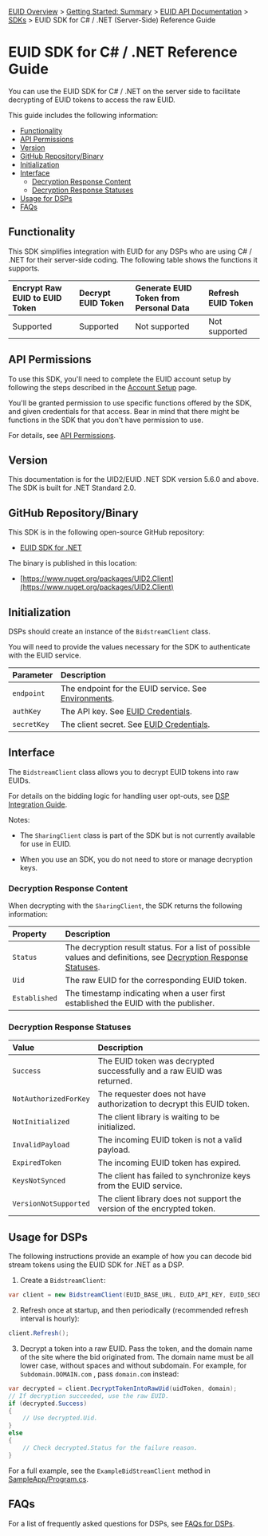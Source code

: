 [EUID Overview](../../../README.md) > [Getting Started: Summary](../getting-started/gs-summary.md) > [EUID API Documentation](../summary-doc-v2.md) > [SDKs](./summary-sdks.md) > EUID SDK for C# / .NET (Server-Side) Reference Guide

# EUID SDK for C# / .NET Reference Guide

You can use the EUID SDK for C# / .NET on the server side to facilitate decrypting of EUID tokens to access the raw EUID. 

This guide includes the following information:

- [Functionality](#functionality)
- [API Permissions](#api-permissions)
- [Version](#version)
- [GitHub Repository/Binary](#github-repositorybinary)
- [Initialization](#initialization)
- [Interface](#interface)
  - [Decryption Response Content](#decryption-response-content)
  - [Decryption Response Statuses](#decryption-response-statuses)
- [Usage for DSPs](#usage-for-dsps)
- [FAQs](#faqs)

## Functionality

This SDK simplifies integration with EUID for any DSPs who are using C# / .NET for their server-side coding. The following table shows the functions it supports.

| Encrypt Raw EUID to EUID Token | Decrypt EUID Token | Generate EUID Token from Personal Data | Refresh EUID Token |
| :--- | :--- | :--- | :--- |
| Supported | Supported | Not supported | Not supported |

## API Permissions

To use this SDK, you'll need to complete the EUID account setup by following the steps described in the [Account Setup](../getting-started/gs-account-setup.md) page.

You'll be granted permission to use specific functions offered by the SDK, and given credentials for that access. Bear in mind that there might be functions in the SDK that you don't have permission to use.

For details, see [API Permissions](../getting-started/gs-permissions.md).

## Version

This documentation is for the UID2/EUID .NET SDK version 5.6.0 and above. The SDK is built for .NET Standard 2.0.

## GitHub Repository/Binary

This SDK is in the following open-source GitHub repository:

- [EUID SDK for .NET](https://github.com/IABTechLab/uid2-client-net/blob/master/README.md)

The binary is published in this location:

- [https://www.nuget.org/packages/UID2.Client](https://www.nuget.org/packages/UID2.Client)

## Initialization

DSPs should create an instance of the `BidstreamClient` class.

You will need to provide the values necessary for the SDK to authenticate with the EUID service.

| Parameter | Description |
| :--- | :--- |
| `endpoint` | The endpoint for the EUID service. See [Environments](../getting-started/gs-environments). | 
| `authKey` | The API key. See [EUID Credentials](../getting-started/gs-credentials). |
| `secretKey` | The client secret. See [EUID Credentials](../getting-started/gs-credentials). |

## Interface

The `BidstreamClient` class allows you to decrypt EUID tokens into raw EUIDs.

For details on the bidding logic for handling user opt-outs, see [DSP Integration Guide](../guides/dsp-guide.md).

Notes:

- The `SharingClient` class is part of the SDK but is not currently available for use in EUID.

- When you use an SDK, you do not need to store or manage decryption keys.

### Decryption Response Content

When decrypting with the `SharingClient`, the SDK returns the following information:

| Property | Description |
| :--- | :--- |
| `Status` | The decryption result status. For a list of possible values and definitions, see [Decryption Response Statuses](#decryption-response-statuses). |
| `Uid` | The raw EUID for the corresponding EUID token. |
| `Established` | The timestamp indicating when a user first established the EUID with the publisher. |

### Decryption Response Statuses

| Value | Description |
| :--- | :--- |
| `Success` | The EUID token was decrypted successfully and a raw EUID was returned. |
| `NotAuthorizedForKey` | The requester does not have authorization to decrypt this EUID token.|
| `NotInitialized` | The client library is waiting to be initialized. |
| `InvalidPayload` | The incoming EUID token is not a valid payload. |
| `ExpiredToken` | The incoming EUID token has expired. |
| `KeysNotSynced` | The client has failed to synchronize keys from the EUID service. |
| `VersionNotSupported` |  The client library does not support the version of the encrypted token. |

## Usage for DSPs

The following instructions provide an example of how you can decode bid stream tokens using the EUID SDK for .NET as a DSP.

1. Create a `BidstreamClient`:

```cs
var client = new BidstreamClient(EUID_BASE_URL, EUID_API_KEY, EUID_SECRET_KEY);
```

2. Refresh once at startup, and then periodically (recommended refresh interval is hourly):

```cs
client.Refresh();
```

3. Decrypt a token into a raw EUID. Pass the token, and the domain name of the site where the bid originated from. The domain name must be all lower case, without spaces and without subdomain. For example, for `Subdomain.DOMAIN.com` , pass `domain.com` instead:

```cs
var decrypted = client.DecryptTokenIntoRawUid(uidToken, domain);
// If decryption succeeded, use the raw EUID.
if (decrypted.Success) 
{
    // Use decrypted.Uid.
} 
else 
{
    // Check decrypted.Status for the failure reason.
}
```

For a full example, see the `ExampleBidStreamClient` method in [SampleApp/Program.cs](https://github.com/IABTechLab/uid2-client-net/blob/main/src/SampleApp/Program.cs).

## FAQs

For a list of frequently asked questions for DSPs, see [FAQs for DSPs](../getting-started/gs-faqs.md#faqs-for-dsps).
